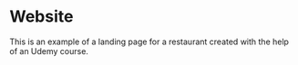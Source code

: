 # Website
This is an example of a landing page for a restaurant created with the help of an Udemy course.
